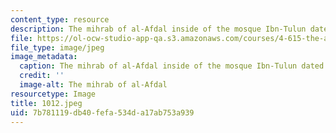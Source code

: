 ```yaml
---
content_type: resource
description: The mihrab of al-Afdal inside of the mosque Ibn-Tulun dated 1194 C.E.
file: https://ol-ocw-studio-app-qa.s3.amazonaws.com/courses/4-615-the-architecture-of-cairo-spring-2002/7b781119db40fefa534da17ab753a939_1012.jpeg
file_type: image/jpeg
image_metadata:
  caption: The mihrab of al-Afdal inside of the mosque Ibn-Tulun dated 1194 C.E.
  credit: ''
  image-alt: The mihrab of al-Afdal
resourcetype: Image
title: 1012.jpeg
uid: 7b781119-db40-fefa-534d-a17ab753a939
---
```

